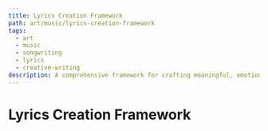 ```yaml
---
title: Lyrics Creation Framework
path: art/music/lyrics-creation-framework
tags:
  - art
  - music
  - songwriting
  - lyrics
  - creative-writing
description: A comprehensive framework for crafting meaningful, emotionally resonant lyrics that effectively communicate themes and stories while maintaining musical compatibility.
---
```


# Lyrics Creation Framework 